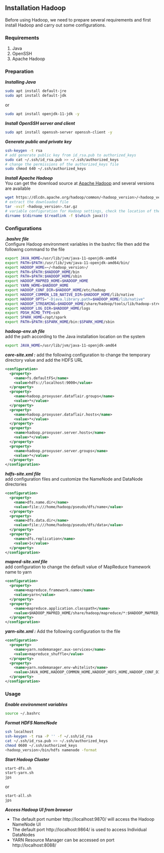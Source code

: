 ## Installation Hadoop
Before using Hadoop, we need to prepare several requirements and first install Hadoop and carry out some configurations.

### Requirements
1. Java
2. OpenSSH
3. Apache Hadoop

### Preparation
***Installing Java***
```bash
sudo apt install default-jre
sudo apt install default-jdk
```
or
```bash
sudo apt install openjdk-11-jdk -y
```
***Install OpenSSH server and client***
```bash
sudo apt install openssh-server openssh-client -y
```
***Generate public and private key***
```bash
ssh-keygen -t rsa
# add generate public key from id_rsa.pub to authorized_keys
sudo cat ~/.ssh/id_rsa.pub >> ~/.ssh/authorized_keys
# change the permissions of the authorized_keys file
sudo chmod 640 ~/.ssh/authorized_keys
```
***Install Apache Hadoop***\
You can get the download source at [Apache Hadoop](https://hadoop.apache.org/) and several versions are available
```bash
wget https://dlcdn.apache.org/hadoop/common/<hadoop_version>/<hadoop_version>.tar.gz
# extract the downloaded file
tar -xvzf <hadoop_version>.tar.gz
# variable configuration for Hadoop settings, check the location of the variable "JAVA_HOME"
dirname $(dirname $(readlink -f $(which java)))
```

### Configurations
***.bashrc file***\
Configure Hadoop environment variables in the bashrc file then add the following command to the file
```bash
export JAVA_HOME=/usr/lib/jvm/java-11-openjdk-amd64
export PATH=$PATH:/usr/lib/jvm/java-11-openjdk-amd64/bin/
export HADOOP_HOME=~/<hadoop_version>/
export PATH=$PATH:$HADOOP_HOME/bin
export PATH=$PATH:$HADOOP_HOME/sbin
export HADOOP_MAPRED_HOME=$HADOOP_HOME
export YARN_HOME=$HADOOP_HOME
export HADOOP_CONF_DIR=$HADOOP_HOME/etc/hadoop
export HADOOP_COMMON_LIB_NATIVE_DIR=$HADOOP_HOME/lib/native
export HADOOP_OPTS="-Djava.library.path=$HADOOP_HOME/lib/native"
export HADOOP_STREAMING=$HADOOP_HOME/share/hadoop/tools/lib/hadoop-streaming-3.4.0.jar
export HADOOP_LOG_DIR=$HADOOP_HOME/logs
export PDSH_RCMD_TYPE=ssh
export SPARK_HOME=/opt/spark
export PATH=$PATH:$SPARK_HOME/bin:$SPARK_HOME/sbin
```
***hadoop-env.sh file***\
add the path according to the Java installation location on the system
```sh
export JAVA_HOME=/usr/lib/jvm/java-11-openjdk-amd64
```
***core-site.xml :*** add the following configuration to change the temporary directory value and add the HDFS URL
```xml
<configuration>
  <property>
    <name>fs.defaultFS</name>
    <value>hdfs://localhost:9000</value>
  </property>
  <property>
    <name>hadoop.proxyuser.dataflair.groups</name>
    <value>*</value>
  </property>
  <property>
    <name>hadoop.proxyuser.dataflair.hosts</name>
    <value>*</value>
  </property>
  <property>
    <name>hadoop.proxyuser.server.hosts</name>
    <value>*</value>
  </property>
  <property>
    <name>hadoop.proxyuser.server.groups</name>
    <value>*</value>
  </property>
</configuration>
```
***hdfs-site.xml file***\
add configuration files and customize the NameNode and DataNode directories
```xml
<configuration>
  <property>
    <name>dfs.name.dir</name>
    <value>file:///home/hadoop/pseudo/dfs/name</value>
  </property>
  <property>
    <name>dfs.data.dir</name>
    <value>file:///home/hadoop/pseudo/dfs/data</value>
  </property>
  <property>
    <name>dfs.replication</name>
    <value>1</value>
  </property>
</configuration>
```
***mapred-site.xml file***\
add configuration to change the default value of MapReduce framework name to yarn
```xml
<configuration>
  <property>
    <name>mapreduce.framework.name</name>
    <value>yarn</value>
  </property>
  <property>
    <name>mapreduce.application.classpath</name>
    <value>$HADOOP_MAPRED_HOME/share/hadoop/mapreduce/*:$HADOOP_MAPRED_HOME/share/hadoop/mapreduce/lib/*</value>
  </property>
</configuration>
```
***yarn-site.xml :*** Add the following configuration to the file
```xml
<configuration>
  <property>
    <name>yarn.nodemanager.aux-services</name>
    <value>mapreduce_shuffle</value>
  </property>
  <property>
    <name>yarn.nodemanager.env-whitelist</name>
    <value>JAVA_HOME,HADOOP_COMMON_HOME,HADOOP_HDFS_HOME,HADOOP_CONF_DIR,CLASSPATH_PREP END_DISTCACHE,HADOOP_YARN_HOME,HADOOP_MAPRED_HOME</value>
  </property>
</configuration>
```

### Usage
***Enable environment variables***
```bash
source ~/.bashrc
```
***Format HDFS NameNode***
```bash
ssh localhost 
ssh-keygen -t rsa -P '' -f ~/.ssh/id_rsa 
cat ~/.ssh/id_rsa.pub >> ~/.ssh/authorized_keys 
chmod 0600 ~/.ssh/authorized_keys 
<hadoop_version>/bin/hdfs namenode -format
```
***Start Hadoop Cluster***
```bash
start-dfs.sh
start-yarn.sh
jps
```
or
```bash
start-all.sh
jps
```
***Access Hadoop UI from browser***
- The default port number http://localhost:9870/ will access the Hadoop NameNode UI
- The default port http://localhost:9864/ is used to access Individual DataNodes
- YARN Resource Manager can be accessed on port http://localhost:8088/

